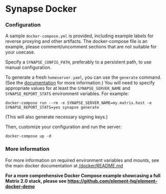
# Synapse Docker

### Configuration

A sample ``docker-compose.yml`` is provided, including example labels for
reverse proxying and other artifacts. The docker-compose file is an example,
please comment/uncomment sections that are not suitable for your usecase.

Specify a ``SYNAPSE_CONFIG_PATH``, preferably to a persistent path,
to use manual configuration.

To generate a fresh `homeserver.yaml`, you can use the `generate` command.
(See the [documentation](../../docker/README.md#generating-a-configuration-file)
for more information.) You will need to specify appropriate values for at least the
`SYNAPSE_SERVER_NAME` and `SYNAPSE_REPORT_STATS` environment variables. For example:

```
docker-compose run --rm -e SYNAPSE_SERVER_NAME=my.matrix.host -e SYNAPSE_REPORT_STATS=yes synapse generate
```

(This will also generate necessary signing keys.)

Then, customize your configuration and run the server:

```
docker-compose up -d
```

### More information

For more information on required environment variables and mounts, see the main docker documentation at [/docker/README.md](../../docker/README.md)

**For a more comprehensive Docker Compose example showcasing a full Matrix 2.0 stack, please see
https://github.com/element-hq/element-docker-demo**